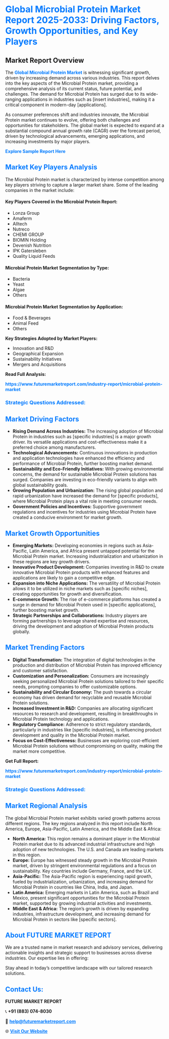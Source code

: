 <h1 style="color: #007BFF;">Global Microbial Protein Market Report 2025-2033: Driving Factors, Growth Opportunities, and Key Players</h1>

<section id="overview">
<h2>Market Report Overview</h2>
<p>The <a href="https://www.futuremarketreport.com/industry-report/microbial-protein-market" style="color: #007BFF; text-decoration: none;"><strong>Global Microbial Protein Market</strong></a> is witnessing significant growth, driven by increasing demand across various industries. This report delves into the key aspects of the Microbial Protein market, providing a comprehensive analysis of its current status, future potential, and challenges. The demand for Microbial Protein has surged due to its wide-ranging applications in industries such as [insert industries], making it a critical component in modern-day [applications].</p>
<p>As consumer preferences shift and industries innovate, the Microbial Protein market continues to evolve, offering both challenges and opportunities for stakeholders. The global market is expected to expand at a substantial compound annual growth rate (CAGR) over the forecast period, driven by technological advancements, emerging applications, and increasing investments by major players.</p>
</section>

<section id="overview">
<p><a href="https://www.futuremarketreport.com/request-sample/reportId=57194" style="color: #007BFF; text-decoration: none;"><strong>Explore Sample Report Here</strong></a></p>
</section>

<section id="key-players">
<h2 style="color: #007BFF;">Market Key Players Analysis</h2>
<p>The Microbial Protein market is characterized by intense competition among key players striving to capture a larger market share. Some of the leading companies in the market include:</p>
<h4>Key Players Covered in the Microbial Protein Report:</h4>
<ul><li>Lonza Group</li><li>Amaferm</li><li>Alltech</li><li>Nutreco</li><li>CHEMI GROUP</li><li>BIOMIN Holding</li><li>Devenish Nutrition</li><li>IPK Gatersleben</li><li>Quality Liquid Feeds</li></ul>
<h4>Microbial Protein Market Segmentation by Type:</h4>
<ul><li>Bacteria</li><li>Yeast</li><li>Algae</li><li>Others</li></ul>

<h4>Microbial Protein Market Segmentation by Application:</h4>
<ul><li>Food &amp; Beverages</li><li>Animal Feed</li><li>Others</li></ul>
<p><strong>Key Strategies Adopted by Market Players:</strong></p>
<ul>
<li>Innovation and R&D</li>
<li>Geographical Expansion</li>
<li>Sustainability Initiatives</li>
<li>Mergers and Acquisitions</li>
</ul>
</section>

<section>
<p><strong>Read Full Analysis: </strong></p><a href="https://www.futuremarketreport.com/industry-report/microbial-protein-market" style="color: #007BFF; text-decoration: none;"><strong>https://www.futuremarketreport.com/industry-report/microbial-protein-market</strong></a>
<h3 style="color: #007BFF;">Strategic Questions Addressed:</h3>
</section>

<section id="driving-factors">
<h2 style="color: #007BFF;">Market Driving Factors</h2>
<ul>
<li><strong>Rising Demand Across Industries:</strong> The increasing adoption of Microbial Protein in industries such as [specific industries] is a major growth driver. Its versatile applications and cost-effectiveness make it a preferred choice among manufacturers.</li>
<li><strong>Technological Advancements:</strong> Continuous innovations in production and application technologies have enhanced the efficiency and performance of Microbial Protein, further boosting market demand.</li>
<li><strong>Sustainability and Eco-Friendly Initiatives:</strong> With growing environmental concerns, the demand for sustainable Microbial Protein solutions has surged. Companies are investing in eco-friendly variants to align with global sustainability goals.</li>
<li><strong>Growing Population and Urbanization:</strong> The rising global population and rapid urbanization have increased the demand for [specific products], where Microbial Protein plays a vital role in meeting consumer needs.</li>
<li><strong>Government Policies and Incentives:</strong> Supportive government regulations and incentives for industries using Microbial Protein have created a conducive environment for market growth.</li>
</ul>
</section>

<section id="growth-opportunities">
<h2 style="color: #007BFF;">Market Growth Opportunities</h2>
<ul>
<li><strong>Emerging Markets:</strong> Developing economies in regions such as Asia-Pacific, Latin America, and Africa present untapped potential for the Microbial Protein market. Increasing industrialization and urbanization in these regions are key growth drivers.</li>
<li><strong>Innovative Product Development:</strong> Companies investing in R&D to create innovative Microbial Protein products with enhanced features and applications are likely to gain a competitive edge.</li>
<li><strong>Expansion into Niche Applications:</strong> The versatility of Microbial Protein allows it to be utilized in niche markets such as [specific niches], creating opportunities for growth and diversification.</li>
<li><strong>E-commerce Growth:</strong> The rise of e-commerce platforms has created a surge in demand for Microbial Protein used in [specific applications], further boosting market growth.</li>
<li><strong>Strategic Partnerships and Collaborations:</strong> Industry players are forming partnerships to leverage shared expertise and resources, driving the development and adoption of Microbial Protein products globally.</li>
</ul>
</section>

<section id="trending-factors">
<h2 style="color: #007BFF;">Market Trending Factors</h2>
<ul>
<li><strong>Digital Transformation:</strong> The integration of digital technologies in the production and distribution of Microbial Protein has improved efficiency and customer satisfaction.</li>
<li><strong>Customization and Personalization:</strong> Consumers are increasingly seeking personalized Microbial Protein solutions tailored to their specific needs, prompting companies to offer customizable options.</li>
<li><strong>Sustainability and Circular Economy:</strong> The push towards a circular economy has driven demand for recyclable and reusable Microbial Protein solutions.</li>
<li><strong>Increased Investment in R&D:</strong> Companies are allocating significant resources to research and development, resulting in breakthroughs in Microbial Protein technology and applications.</li>
<li><strong>Regulatory Compliance:</strong> Adherence to strict regulatory standards, particularly in industries like [specific industries], is influencing product development and quality in the Microbial Protein market.</li>
<li><strong>Focus on Cost-Effectiveness:</strong> Businesses are exploring cost-efficient Microbial Protein solutions without compromising on quality, making the market more competitive.</li>
</ul>
</section>

<section>
<p><strong>Get Full Report: </strong></p><a href="https://www.futuremarketreport.com/industry-report/microbial-protein-market" style="color: #007BFF; text-decoration: none;"><strong>https://www.futuremarketreport.com/industry-report/microbial-protein-market</strong></a>
<h3 style="color: #007BFF;">Strategic Questions Addressed:</h3>
</section>


<section id="regional-analysis">
<h2 style="color: #007BFF;">Market Regional Analysis</h2>
<p>The global Microbial Protein market exhibits varied growth patterns across different regions. The key regions analyzed in this report include North America, Europe, Asia-Pacific, Latin America, and the Middle East & Africa:</p>
<ul>
<li><strong>North America:</strong> This region remains a dominant player in the Microbial Protein market due to its advanced industrial infrastructure and high adoption of new technologies. The U.S. and Canada are leading markets in this region.</li>
<li><strong>Europe:</strong> Europe has witnessed steady growth in the Microbial Protein market, driven by stringent environmental regulations and a focus on sustainability. Key countries include Germany, France, and the U.K.</li>
<li><strong>Asia-Pacific:</strong> The Asia-Pacific region is experiencing rapid growth, fueled by industrialization, urbanization, and increasing demand for Microbial Protein in countries like China, India, and Japan.</li>
<li><strong>Latin America:</strong> Emerging markets in Latin America, such as Brazil and Mexico, present significant opportunities for the Microbial Protein market, supported by growing industrial activities and investments.</li>
<li><strong>Middle East & Africa:</strong> The region’s growth is driven by expanding industries, infrastructure development, and increasing demand for Microbial Protein in sectors like [specific sectors].</li>
</ul>
</section>

<footer>
<h2 style="color: #007BFF;">About FUTURE MARKET REPORT</h2>
<p>We are a trusted name in market research and advisory services, delivering actionable insights and strategic support to businesses across diverse industries. Our expertise lies in offering:</p>

<p>Stay ahead in today’s competitive landscape with our tailored research solutions.</p>

<h2 style="color: #007BFF;">Contact Us:</h2>
<p><strong>FUTURE MARKET REPORT</strong></p>
<p>📞 <strong>+91 (883) 074-8030</strong></p>
<p>📧 <strong><a href="mailto:help@futuremarketreport.com" style="color: #007BFF;">help@futuremarketreport.com</a></strong></p>
<p>🌐 <strong><a href="https://www.futuremarketreport.com/" style="color: #007BFF;">Visit Our Website</a></strong></p>
</footer>